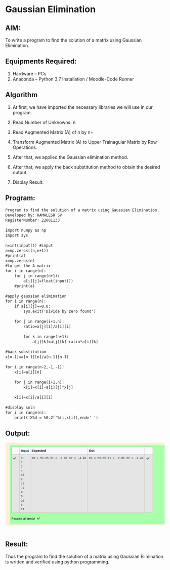 # Gaussian Elimination

## AIM:
To write a program to find the solution of a matrix using Gaussian Elimination.

## Equipments Required:
1. Hardware – PCs
2. Anaconda – Python 3.7 Installation / Moodle-Code Runner

## Algorithm
1. At first, we have imported the necessary libraries we will use in our program.

2. Read Number of Unknowns: n

3. Read Augmented Matrix (A) of n by n+

4. Transform Augmented Matrix (A) to Upper Trainagular Matrix by Row Operations.

5. After that, we applied the Gaussian elimination method.

6. After that, we apply the back substitution method to obtain the desired output.

7. Display Result.

## Program:
```
Program to find the solution of a matrix using Gaussian Elimination.
Developed by: KAMALESH SV
RegisterNumber: 22001133

import numpy as np
import sys 

n=int(input()) #input
a=np.zeros((n,n+1))
#print(a)
x=np.zeros(n)
#to get the A matrix
for i in range(n):
    for j in range(n+1):
        a[i][j]=float(input())
    #print(a)
         
#apply gaussian elimination
for i in range(n):
    if a[i][j]==0.0:
        sys.exit('Divide by zero found')
        
    for j in range(i+1,n):
        ratio=a[j][i]/a[i][i]
        
        for k in range(n+1):
            a[j][k]=a[j][k]-ratio*a[i][k]
        
#back substitution
x[n-1]=a[n-1][n]/a[n-1][n-1] 

for i in range(n-2,-1,-1):
    x[i]=a[i][n]

    for j in range(i+1,n):
        x[i]=x[i]-a[i][j]*x[j]
        
    x[i]=x[i]/a[i][i]
    
#display soln
for i in range(n):
    print('X%d = %0.2f'%(i,x[i]),end=' ')

```

## Output:
![gaussian elimination](./OUTPUT5.png)

```

```

## Result:
Thus the program to find the solution of a matrix using Gaussian Elimination is written and verified using python programming.

